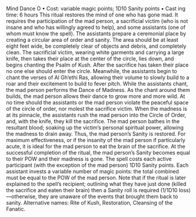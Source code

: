 Mind Dance O
• Cost:  variable magic points; 1D10 Sanity points
•
 Cast
ing time: 6 hours
This ritual restores the mind of one who has gone mad. It 
requires the participation of the mad person, a sacrificial victim 
(who is not insane and who has willingly agreed to help), and 
some assistants (one of whom must know the spell).
The assistants prepare a ceremonial place by creating 
a circular area of order and sanity. The area should be at 
least eight feet wide, be completely clear of objects and 
debris, and completely clean. The sacrificial victim, wearing 
white garments and carrying a large knife, then takes their 
place at the center of the circle, lies down, and begins 
chanting the Psalm of Kush. After the sacrifice has taken 
their place no one else should enter the circle. Meanwhile, 
the assistants begin to chant the verses of Al Gh’ethi Ras, 
allowing their volume to slowly build to a roar and their 
excitement to build to fever pitch.
While the assistants chant, the mad person performs 
the Dance of Madness. As the chant around them builds, 
the mad person allows their dance to grow more and 
more wild. At no time should the assistants or the mad 
person violate the peaceful space of the circle of order, nor 
molest the sacrifice victim. When the madness is at its 
pinnacle, the assistants rush the mad person into the Circle 
of Order, and, with the knife, they kill the sacrifice. The 
mad person bathes in the resultant blood; soaking up the 
victim’s personal spiritual power, allowing the madness to 
drain away. Thus, the mad person’s Sanity is restored. For 
maximum effectiveness, or if the insanity of the mad person 
if particularly acute, it is ideal for the mad person to eat 
the brain of the sacrifice. At the successful completion of 
the ritual, the mad person’s Sanity becomes equal to their 
POW and their madness is gone.
The spell costs each active participant (with the exception 
of the mad person) 1D10 Sanity points. Each assistant 
invests a variable number of magic points: the total 
combined must be equal to the POW of the mad person. 
Note that if the ritual is later explained to the spell’s 
recipient; outlining what they have just done (killed the 
sacrifice and eaten their brain) then a Sanity roll is required 
(1/1D10 loss)—otherwise, they are unaware of the events 
that brought them back to sanity.
Alternative names: Rite of Kush, Restoration, Cleansing of 
the Fanatic.
